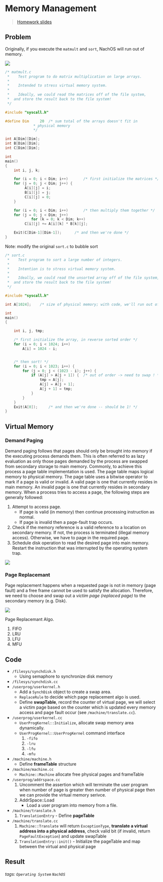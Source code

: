 # Memory Management 

> [Homework slides](https://hackmd.io/@xlYUTygoRkyuQQlwXuWDWQ/ByRRNL6iH#/)

## Problem

Originally, if you execute the `matmult` and `sort`, NachOS will run out of memory.

![](https://i.imgur.com/5ERPT2T.png)

```c
/* matmult.c 
 *    Test program to do matrix multiplication on large arrays.
 *
 *    Intended to stress virtual memory system.
 *
 *    Ideally, we could read the matrices off of the file system,
 *	and store the result back to the file system!
 */

#include "syscall.h"

#define Dim 	20	/* sum total of the arrays doesn't fit in 
			 * physical memory 
			 */

int A[Dim][Dim];
int B[Dim][Dim];
int C[Dim][Dim];

int
main()
{
    int i, j, k;

    for (i = 0; i < Dim; i++)		/* first initialize the matrices */
	for (j = 0; j < Dim; j++) {
	     A[i][j] = i;
	     B[i][j] = j;
	     C[i][j] = 0;
	}

    for (i = 0; i < Dim; i++)		/* then multiply them together */
	for (j = 0; j < Dim; j++)
            for (k = 0; k < Dim; k++)
		 C[i][j] += A[i][k] * B[k][j];

    Exit(C[Dim-1][Dim-1]);		/* and then we're done */
}
```

Note: modify the original `sort.c` to bubble sort
```c
/* sort.c 
 *    Test program to sort a large number of integers.
 *
 *    Intention is to stress virtual memory system.
 *
 *    Ideally, we could read the unsorted array off of the file system,
 *	and store the result back to the file system!
 */

#include "syscall.h"

int A[1024];	/* size of physical memory; with code, we'll run out of space!*/

int
main()
{

    int i, j, tmp;

    /* first initialize the array, in reverse sorted order */
    for (i = 0; i < 1024; i++)      
        A[i] = 1024 - i;


    /* then sort! */
    for (i = 0; i < 1023; i++) {
        for (j = 0; j < (1023 - i); j++) {
            if (A[j] > A[j + 1]) {  /* out of order -> need to swap ! */
                tmp = A[j];
                A[j] = A[j + 1];
                A[j + 1] = tmp;
            }
        }
    }
    Exit(A[0]);		/* and then we're done -- should be 1! */
}
```

## Virtual Memory

### Demand Paging

Demand paging follows that pages should only be brought into memory if the executing process demands them. This is often referred to as lazy evaluation as only those pages demanded by the process are swapped from secondary storage to main memory. 
Commonly, to achieve this process a page table implementation is used. The page table maps logical memory to physical memory. The page table uses a bitwise operator to mark if a page is valid or invalid. A valid page is one that currently resides in main memory. An invalid page is one that currently resides in secondary memory. When a process tries to access a page, the following steps are generally followed:

1. Attempt to access page.
    * If page is valid (in memory) then continue processing instruction as normal.
    * If page is invalid then a page-fault trap occurs.
2. Check if the memory reference is a valid reference to a location on secondary memory. If not, the process is terminated (illegal memory access). Otherwise, we have to page in the required page.
3. Schedule disk operation to read the desired page into main memory.
Restart the instruction that was interrupted by the operating system trap.

<!-- ![](https://i.imgur.com/gHsVvGu.png) -->

![](https://i.imgur.com/uw0wPw8.png)

### Page Replacemant

Page replacement happens when a requested page is not in memory (page fault) and a free frame cannot be used to satisfy the allocation. Therefore, we need to choose and swap out a *victim page (replaced page)* to the secondary memory (e.g. Disk).

![](https://i.imgur.com/wmgzsJE.png)


Page Replacemant Algo.

1. FIFO
2. LRU
3. LFU
4. MFU


## Code

* `/filesys/synchdisk.h`
    * Using semaphore to synchronize disk memory
* `/filesys/synchdisk.cc`
* `/userprog/userkernel.h`
    * Add a `SynchDisk` object to create a swap area.
    * `ReplaceRule` to decide which page replacement algo is used. 
    * Define **swapTable**, record the counter of virtual page, we will select a victim page based on the counter which is updated every memory access and page fault occur (see ``/machine/translate.cc``). 
* `/userprog/userkernel.cc`
    * `UserProgKernel::Initialize`, allocate swap memory area dynamically.
    * `UserProgKernel::UserProgKernel` command interface
        1. `-fifo`
        2. `-lru`
        3. `-lfu`
        4. `-mfu`
* `/machine/machine.h`
    * Define **frameTable** structure
* `/machine/machine.cc`
    * `Machine::Machine` allocate free physical pages and frameTable
* `/userprog/addrspace.cc`
    1. Uncomment the assertion which will terminate the user program when number of page is greater then number of physical page then we can provide the virtual memory serivce.
    2. AddrSpace::Load
        * Load a user program into memory from a file.
* `/machine/translate.h`
    1. `TranslationEntry` - Define **pageTable**
* `/machine/translate.cc`
    1. `Machine::Translate` will return `ExceptionType`, **translate a virtual address into a physical address**, check valid bit (if invalid, return `PageFaultException`) and update swapTable
    2. `TranslationEntry::init()` - Initialize the pageTable and map between the virtual and physical page


## Result



###### tags: `Operating System` `NachOS`